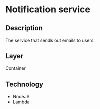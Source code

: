 # Notification service

## Description

The service that sends out emails to users.

## Layer

Container

## Technology

- NodeJS
- Lambda
